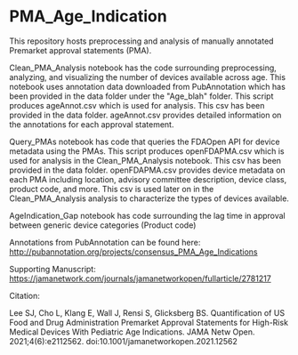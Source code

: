 # PMA_Age_Indication
This repository hosts preprocessing and analysis of manually annotated Premarket approval statements (PMA).

Clean_PMA_Analysis notebook has the code surrounding preprocessing, analyzing, and visualizing the number of devices available across age.
This notebook uses annotation data downloaded from PubAnnotation which has been provided in the data folder under the "Age_blah" folder.
This script produces ageAnnot.csv which is used for analysis. This csv has been provided in the data folder.
ageAnnot.csv provides detailed information on the annotations for each approval statement.

Query_PMAs notebook has code that queries the FDAOpen API for device metadata using the PMAs.
This script produces openFDAPMA.csv which is used for analysis in the Clean_PMA_Analysis notebook. This csv has been provided in the data folder.
openFDAPMA.csv provides device metadata on each PMA including location, advisory committee description, device class, product code, and more.
This csv is used later on in the Clean_PMA_Analysis analysis to characterize the types of devices available.

AgeIndication_Gap notebook has code surrounding the lag time in approval between generic device categories (Product code)

Annotations from PubAnnotation can be found here: http://pubannotation.org/projects/consensus_PMA_Age_Indications

Supporting Manuscript:
https://jamanetwork.com/journals/jamanetworkopen/fullarticle/2781217

Citation:

Lee SJ, Cho L, Klang E, Wall J, Rensi S, Glicksberg BS. Quantification of US Food and Drug Administration Premarket Approval Statements for High-Risk Medical Devices With Pediatric Age Indications. JAMA Netw Open. 2021;4(6):e2112562. doi:10.1001/jamanetworkopen.2021.12562
